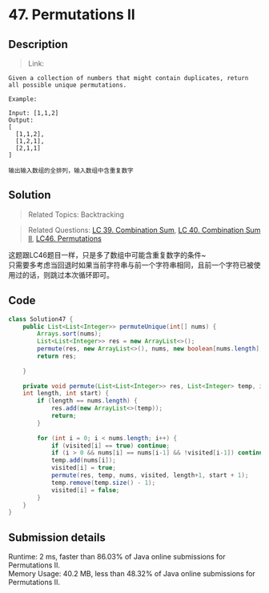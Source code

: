 # 47. Permutations II

## Description

> Link: 

```
Given a collection of numbers that might contain duplicates, return all possible unique permutations.

Example:

Input: [1,1,2]
Output:
[
  [1,1,2],
  [1,2,1],
  [2,1,1]
]

输出输入数组的全排列，输入数组中含重复数字

```


## Solution

> Related Topics: Backtracking

> Related Questions: [LC 39. ](https://leetcode.com/problems/combination-sum/)[Combination Sum](https://github.com/Zingg7/LeetCode/edit/master/39.%20Combination%20Sum.md),
 [LC 40. ](https://leetcode.com/problems/combination-sum-ii/)[Combination Sum II](https://github.com/Zingg7/LeetCode/blob/master/40.%20Combination%20Sum%20II.md), 
[LC46. ](https://leetcode.com/problems/permutations/)[Permutations](https://github.com/Zingg7/LeetCode/edit/master/46.%20Permutations.md)

这题跟LC46题目一样，只是多了数组中可能含重复数字的条件~<br>
只需要多考虑当回退时如果当前字符串与前一个字符串相同，且前一个字符已被使用过的话，则跳过本次循环即可。

## Code

```java
class Solution47 {
    public List<List<Integer>> permuteUnique(int[] nums) {
        Arrays.sort(nums);
        List<List<Integer>> res = new ArrayList<>();
        permute(res, new ArrayList<>(), nums, new boolean[nums.length], 0, 0);
        return res;
        
    }
    
    private void permute(List<List<Integer>> res, List<Integer> temp, int[] nums, boolean[] visited, 
    int length, int start) {
        if (length == nums.length) {
            res.add(new ArrayList<>(temp));
            return;
        }
        
        for (int i = 0; i < nums.length; i++) {
            if (visited[i] == true) continue;
            if (i > 0 && nums[i] == nums[i-1] && !visited[i-1]) continue;
            temp.add(nums[i]);
            visited[i] = true;
            permute(res, temp, nums, visited, length+1, start + 1);
            temp.remove(temp.size() - 1);
            visited[i] = false;
        }
    } 
}
```


## Submission details
Runtime: 2 ms, faster than 86.03% of Java online submissions for Permutations II.<br>
Memory Usage: 40.2 MB, less than 48.32% of Java online submissions for Permutations II.
